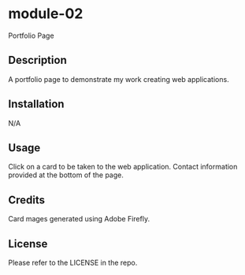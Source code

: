 # module-02
Portfolio Page

## Description

A portfolio page to demonstrate my work creating web applications.

## Installation

N/A

## Usage

Click on a card to be taken to the web application.  Contact information provided at the bottom of the page.

## Credits

Card mages generated using Adobe Firefly. 

## License

Please refer to the LICENSE in the repo.
